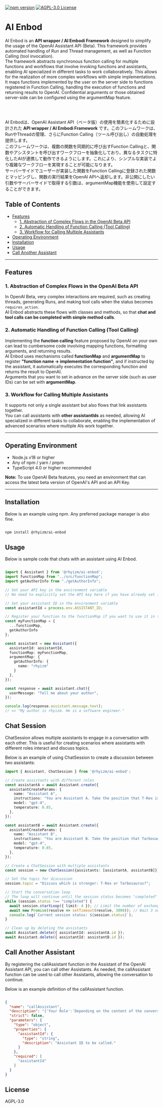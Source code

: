 [![npm version](https://badge.fury.io/js/@rhyizm%2Fai-enbod.svg)](https://www.npmjs.com/package/@rhyizm/ai-enbod)
[![AGPL-3.0 License](https://img.shields.io/badge/license-AGPL--3.0-blue.svg)](https://www.gnu.org/licenses/agpl-3.0.html)

# AI Enbod

AI Enbod is an **API wrapper / AI Embodi Framework** designed to simplify the usage of the OpenAI Assistant API (Beta). This framework provides automated handling of Run and Thread management, as well as Function Calling (tool invocation).<br>
The framework abstracts synchronous function calling for multiple functions and workflows that involve invoking functions and assistants, enabling AI specialized in different tasks to work collaboratively. This allows for the realization of more complex workflows with simple implementations.<br>
It maps functions implemented by the user on the server side to functions registered in Function Calling, handling the execution of functions and returning results to OpenAI. Confidential arguments or those obtained server-side can be configured using the argumentMap feature.

<br>
<br>

AI Enbodは、OpenAI Assistant API（ベータ版）の使用を簡素化するために設計された **API wrapper / AI Embodi Framework** です。このフレームワークは、RunやThreadの管理、さらにFunction Calling（ツール呼び出し）の自動処理を提供します。<br>
このフレームワークは、複数の関数を同期的に呼び出すFunction Callingと、関数やアシスタントを呼び出すワークフローを抽象化しており、異なるタスクに特化したAIが連携して動作できるようにします。これにより、シンプルな実装でより複雑なワークフローを実現することが可能になります。<br>
サーバーサイドでユーザーが実装した関数をFunction Callingに登録された関数とマッピングし、関数の実行結果をOpenAI APIへ返却します。非公開にしたい引数やサーバーサイドで取得する引数は、argumentMap機能を使用して設定することができます。<br>

## Table of Contents
- [Features](#features)
  - [1. Abstraction of Complex Flows in the OpenAI Beta API](#1-abstraction-of-complex-flows-in-the-openai-beta-api)
  - [2. Automatic Handling of Function Calling (Tool Calling)](#2-automatic-handling-of-function-calling-tool-calling)
  - [3. Workflow for Calling Multiple Assistants](#3-workflow-for-calling-multiple-assistants)
- [Operating Environment](#operating-environment)
- [Installation](#installation)
- [Usage](#usage)
- [Call Another Assistant](#call-another-assistant)


---

## Features

### 1. Abstraction of Complex Flows in the OpenAI Beta API
In OpenAI Beta, very complex interactions are required, such as creating threads, generating Runs, and making tool calls when the status becomes `requires_action`.  
AI Enbod abstracts these flows with classes and methods, so that **chat and tool calls can be completed with simple method calls**.

### 2. Automatic Handling of Function Calling (Tool Calling)
Implementing the **function calling** feature proposed by OpenAI on your own can lead to cumbersome code involving mapping functions, formatting arguments, and returning results.  
AI Enbod uses mechanisms called **functionMap** and **argumentMap** to register **"function name → implementation function"**, and if instructed by the assistant, it automatically executes the corresponding function and returns the result to OpenAI.  
Arguments that you want to set in advance on the server side (such as user IDs) can be set with **argumentMap**.

### 3. Workflow for Calling Multiple Assistants
It supports not only a single assistant but also flows that link assistants together.  
You can call assistants with **other assistantIds** as needed, allowing AI specialized in different tasks to collaborate, enabling the implementation of advanced scenarios where multiple AIs work together.

---

## Operating Environment

- Node.js v18 or higher
- Any of npm / yarn / pnpm
- TypeScript 4.0 or higher recommended

**Note:** To use OpenAI Beta features, you need an environment that can access the latest beta version of OpenAI's API and an API Key.

---

## Installation

Below is an example using npm. Any preferred package manager is also fine.

```bash

npm install @rhyizm/ai-enbod

```

## Usage

Below is sample code that chats with an assistant using AI Enbod.

```typescript

import { Assistant } from '@rhyizm/ai-enbod';
import functionMap from "../src/functionMap";
import getAuthorInfo from "./getAuthorInfo";

// Set your API key in the environment variable
// No need to explicitly set the API key here if you have already set it in the environment variable

// Set your assistant ID in the environment variable
const assistantId = process.env.ASSISTANT_ID;

// Register your function to the functionMap if you want to use it in the chat
const myFunctionMap = {
  ...functionMap,
  getAuthorInfo
};

const assistant = new Assistant({
  assistantId: assistantId,
  functionMap: myFunctionMap,
  argumentMap: {
    getAuthorInfo: {
      name: "rhyizm"
    }
  },
});

const response = await assistant.chat({
  userMessage: "Tell me about your author",
});

console.log(response.assistant.message.text);
// => "My author is rhyizm. He is a software engineer."

```

## Chat Session

ChatSession allows multiple assistants to engage in a conversation with each other. This is useful for creating scenarios where assistants with different roles interact and discuss topics.

Below is an example of using ChatSession to create a discussion between two assistants:

```typescript
import { Assistant, ChatSession } from '@rhyizm/ai-enbod';

// Create assistants with different roles
const assistantA = await Assistant.create({
  assistantCreateParams: {
    name: "Assistant A",
    instructions: "You are Assistant A. Take the position that T-Rex is stronger in the discussion.",
    model: "gpt-4",
    temperature: 0.85,
  },
});

const assistantB = await Assistant.create({
  assistantCreateParams: {
    name: "Assistant B",
    instructions: "You are Assistant B. Take the position that Tarbosaurus is stronger in the discussion.",
    model: "gpt-4",
    temperature: 0.85,
  },
});

// Create a ChatSession with multiple assistants
const session = new ChatSession({assistants: [assistantA, assistantB]});

// Set the topic for discussion
session.topic = "Discuss which is stronger: T-Rex or Tarbosaurus?";

// Start the conversation loop
// The loop will continue until the session status becomes "completed"
while (session.status !== "completed") {
  await session.startLoop({ limit: 4 }); // Limit the number of exchanges
  await new Promise(resolve => setTimeout(resolve, 3000)); // Wait 3 seconds between loops
  console.log(`Current session status: ${session.status}`);
}

// Clean up by deleting the assistants
await Assistant.delete({ assistantId: assistantA.id });
await Assistant.delete({ assistantId: assistantB.id });
```

## Call Another Assistant

By registering the callAssistant function in the Assistant of the OpenAI Assistant API, you can call other Assistants.
As needed, the callAssistant function can be used to call other Assistants, allowing the conversation to continue.

Below is an example definition of the callAssistant function.

```json

{
  "name": "callAssistant",
  "description": "{'Your Role':'Depending on the content of the conversation, an appropriate assistant will be called upon to continue the conversation.','Assistants':[{'Name':'Translator','Role':'Translates into English','ID':'asst_HjpL3IVhC4UxM2ydiAVSBL6T'}]}",
  "strict": false,
  "parameters": {
    "type": "object",
    "properties": {
      "assistantId": {
        "type": "string",
        "description": "Assistant ID to be called."
      }
    },
    "required": [
      "assistantId"
    ]
  }
}

```

## License

AGPL-3.0
